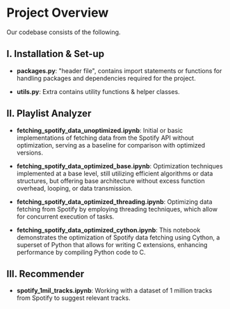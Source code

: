 # Project Overview

Our codebase consists of the following.

## I. Installation & Set-up 

- **packages.py**: "header file", contains import statements or functions for handling packages and dependencies required for the project.

- **utils.py**: Extra contains utility functions & helper classes.

## II. Playlist Analyzer

- **fetching_spotify_data_unoptimized.ipynb**: Initial or basic implementations of fetching data from the Spotify API without optimization, serving as a baseline for comparison with optimized versions.

- **fetching_spotify_data_optimized_base.ipynb**: Optimization techniques implemented at a base level, still utilizing efficient algorithms or data structures, but offering base architecture without excess function overhead, looping, or data transmission.

- **fetching_spotify_data_optimized_threading.ipynb**: Optimizing data fetching from Spotify by employing threading techniques, which allow for concurrent execution of tasks.

- **fetching_spotify_data_optimized_cython.ipynb**: This notebook demonstrates the optimization of Spotify data fetching using Cython, a superset of Python that allows for writing C extensions, enhancing performance by compiling Python code to C.

## III. Recommender 

- **spotify_1mil_tracks.ipynb**: Working with a dataset of 1 million tracks from Spotify to suggest relevant tracks.
